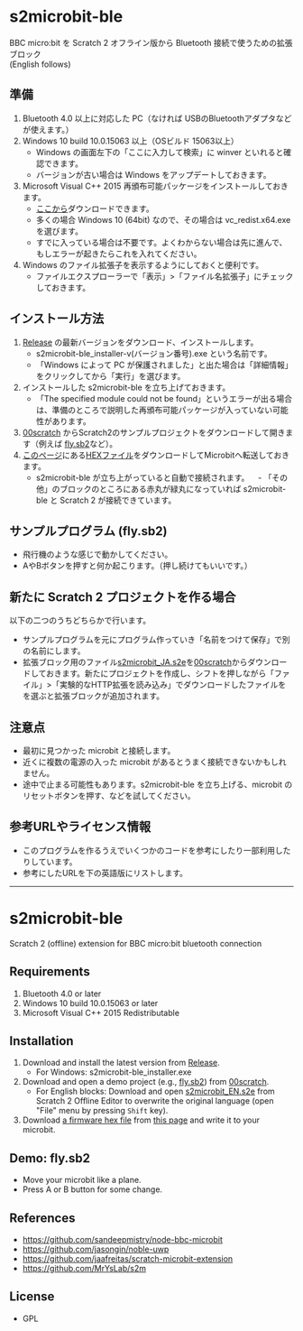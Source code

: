 # s2microbit-ble
BBC micro:bit を Scratch 2 オフライン版から Bluetooth 接続で使うための拡張ブロック  
(English follows)

## 準備
1. Bluetooth 4.0 以上に対応した PC（なければ USBのBluetoothアダプタなどが使えます。）
1. Windows 10 build 10.0.15063 以上（OSビルド 15063以上）
    - Windows の画面左下の「ここに入力して検索」に winver といれると確認できます。
    - バージョンが古い場合は Windows をアップデートしておきます。
1. Microsoft Visual C++ 2015 再頒布可能パッケージをインストールしておきます。
    - [ここから](https://www.microsoft.com/ja-jp/download/details.aspx?id=52685)ダウンロードできます。
    - 多くの場合 Windows 10 (64bit) なので、その場合は vc_redist.x64.exe を選びます。
    - すでに入っている場合は不要です。よくわからない場合は先に進んで、もしエラーが起きたらこれを入れてください。
1. Windows のファイル拡張子を表示するようにしておくと便利です。
    - ファイルエクスプローラーで「表示」>「ファイル名拡張子」にチェックしておきます。

## インストール方法
1. [Release](https://github.com/memakura/s2microbit-ble/releases) の最新バージョンをダウンロード、インストールします。
    - s2microbit-ble_installer-v(バージョン番号).exe という名前です。
    - 「Windows によって PC が保護されました」と出た場合は「詳細情報」をクリックしてから「実行」を選びます。
1. インストールした s2microbit-ble を立ち上げておきます。
    - 「The specified module could not be found」というエラーが出る場合は、準備のところで説明した再頒布可能パッケージが入っていない可能性があります。
1. [00scratch](https://github.com/memakura/s2microbit-ble/tree/master/00scratch) からScratch2のサンプルプロジェクトをダウンロードして開きます（例えば [fly.sb2](https://github.com/memakura/s2microbit-ble/raw/master/00scratch/fly.sb2)など）。
1. [このページ](https://github.com/jaafreitas/scratch-microbit-extension/tree/master/firmware)にある[HEXファイル](https://github.com/jaafreitas/scratch-microbit-extension/raw/master/firmware/makecode-microbit-scratch-extension.hex)をダウンロードしてMicrobitへ転送しておきます。
    - s2microbit-ble が立ち上がっていると自動で接続されます。
    - 「その他」のブロックのところにある赤丸が緑丸になっていれば s2microbit-ble と Scratch 2 が接続できています。

## サンプルプログラム (fly.sb2)
- 飛行機のような感じで動かしてください。
- AやBボタンを押すと何か起こります。（押し続けてもいいです。）

## 新たに Scratch 2 プロジェクトを作る場合
以下の二つのうちどちらかで行います。
- サンプルプログラムを元にプログラム作っていき「名前をつけて保存」で別の名前にします。
- 拡張ブロック用のファイル[s2microbit_JA.s2e](https://github.com/memakura/s2microbit-ble/raw/master/00scratch/s2microbit_JA.s2e)を[00scratch](https://github.com/memakura/s2microbit-ble/tree/master/00scratch)からダウンロードしておきます。新たにプロジェクトを作成し、シフトを押しながら「ファイル」>「実験的なHTTP拡張を読み込み」でダウンロードしたファイルをを選ぶと拡張ブロックが追加されます。

## 注意点
- 最初に見つかった microbit と接続します。
- 近くに複数の電源の入った microbit があるとうまく接続できないかもしれません。
- 途中で止まる可能性もあります。s2microbit-ble を立ち上げる、microbit のリセットボタンを押す、などを試してください。

## 参考URLやライセンス情報
- このプログラムを作るうえでいくつかのコードを参考にしたり一部利用したりしています。
- 参考にしたURLを下の英語版にリストします。

---

# s2microbit-ble
Scratch 2 (offline) extension for BBC micro:bit bluetooth connection

## Requirements
1. Bluetooth 4.0 or later
1. Windows 10 build 10.0.15063 or later
1. Microsoft Visual C++ 2015 Redistributable

## Installation
1. Download and install the latest version from [Release](https://github.com/memakura/s2microbit-ble/releases).
    - For Windows: s2microbit-ble_installer.exe
1. Download and open a demo project (e.g., [fly.sb2](https://github.com/memakura/s2microbit-ble/raw/master/00scratch/fly.sb2)) from [00scratch](https://github.com/memakura/s2microbit-ble/tree/master/00scratch).
    - For English blocks: Download and open [s2microbit_EN.s2e](https://github.com/memakura/s2microbit-ble/blob/master/00scratch/s2microbit_EN.s2e) from Scratch 2 Offline Editor to overwrite the original language (open "File" menu by pressing `Shift` key).
1. Download [a firmware hex file](https://github.com/jaafreitas/scratch-microbit-extension/raw/master/firmware/makecode-microbit-scratch-extension.hex) from [this page](https://github.com/jaafreitas/scratch-microbit-extension/tree/master/firmware) and write it to your microbit.

## Demo: fly.sb2
- Move your microbit like a plane.
- Press A or B button for some change.

## References
- https://github.com/sandeepmistry/node-bbc-microbit
- https://github.com/jasongin/noble-uwp
- https://github.com/jaafreitas/scratch-microbit-extension
- https://github.com/MrYsLab/s2m

## License
- GPL
